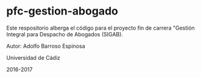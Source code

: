 # pfc-gestion-abogado

Este respositorio alberga el código para el proyecto fin de carrera "Gestión Integral para Despacho de Abogados (SIGAB). 

Autor: Adolfo Barroso Espinosa

Universidad de Cádiz

2016-2017
